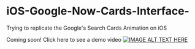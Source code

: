 # iOS-Google-Now-Cards-Interface-
Trying to replicate the Google's Search Cards Animation on iOS

Coming soon!
Click here to see a demo video
[![IMAGE ALT TEXT HERE](http://img.youtube.com/vi/__mZapn-7r0/0.jpg)](http://www.youtube.com/watch?v=__mZapn-7r0)

